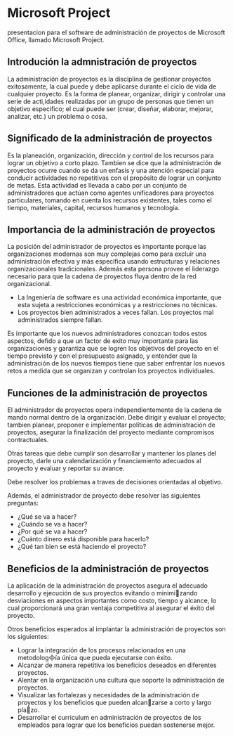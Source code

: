 # Microsoft Project
presentacion para el software de administración de proyectos de Microsoft Office, llamado Microsoft Project.

## Introdución la admnistración de proyectos
La administración de proyectos es la disciplina de gestionar proyectos exitosamente, la cual puede y debe aplicarse durante el ciclo de vida de cualquier proyecto.
Es la forma de planear, organizar, dirigir y controlar una serie de acti,idades realizadas por un grupo de personas que tienen un objetivo especifico; el cual puede ser (crear, diseñar, elaborar, mejorar, analizar, etc.) un problema o cosa.

## Significado de la administración de proyectos
Es la planeación, organización, dirección y control de los recursos para lograr un objetivo a corto plazo.
Tambien se dice que la administración de proyectos ocurre cuando se da un enfasis y una atención especial para conducir actividades no repetitivas con el propósito de lograr un conjunto de metas.
Esta actividad es llevada a cabo por un conjunto de administradores que actúan como agentes unificadores para proyectos particulares, tomando en cuenta los recursos existentes, tales como el tiempo, materiales, capital, recursos humanos y tecnología.

## Importancia de la administración de proyectos
La posición del administrador de proyectos es importante porque las organizaciones modernas son muy complejas como para excluir una administración efectiva y más específica usando estructuras y relaciones organizacionales tradicionales. Además esta persona provee el liderazgo necesario para que la cadena de proyectos fluya dentro de la red organizacional.

 * La Ingeniería de software es una actividad económica importante, que esta sujeta a restricciones económicas y a restricciones no técnicas.
 * Los proyectos bien administrados a veces fallan. Los proyectos mal administrados siempre fallan.

Es importante que los nuevos administradores conozcan todos estos aspectos, defido a que un factor de exito muy importante para las organizaciones y garantiza que se logren los objetivos del proyecto en el tiempo previsto y con el presupuesto asignado, y entender que la administración de los nuevos tiempos tiene que saber enfrentar los nuevos retos a medida que se organizan y controlan los proyectos individuales.

## Funciones de la administración de proyectos
El administrador de proyectos opera independientemente de la cadena de mando normal dentro de la organización. Debe dirigir y evaluar el proyecto; tambien planear, proponer e implementar políticas de administración de proyectos, asegurar la finalización del proyecto mediante compromisos contractuales.

Otras tareas que debe cumplir son desarrollar y mantener los planes del proyecto, darle una calendarización y financiamiento adecuados al proyecto y evaluar y reportar su avance.

Debe resolver los problemas a traves de decisiones orientadas al objetivo.

Además, el administrador de proyecto debe resolver las siguientes preguntas:

* ¿Qué se va a hacer?
* ¿Cuándo se va a hacer?
* ¿Por qué se va a hacer?
* ¿Cuánto dinero está disponible para hacerlo?
* ¿Qué tan bien se está haciendo el proyecto?

## Beneficios de la administración de proyectos
La aplicación de la administración de proyectos asegura el adecuado desarrollo y ejecución de sus proyectos evitando o minimizando desviaciones en aspectos importantes como costo, tiempo y alcance, lo cual proporcionará una gran ventaja competitiva al asegurar el éxito del proyecto.

Otros beneficios esperados al implantar la administración de proyectos son los siguientes:

* Lograr la integración de los procesos relacionados en una metodología única que pueda ejecutarse con éxito.
* Alcanzar de manera repetitiva los beneficios deseados en diferentes proyectos.
* Alentar en la organización una cultura que soporte la administración de proyectos.
* Visualizar las fortalezas y necesidades de la administración de proyectos y los beneficios que pueden alcanzarse a corto y largo plazo.
* Desarrollar el curriculum en administración de proyectos de los empleados para lograr que los beneficios puedan sostenerse mejor.
